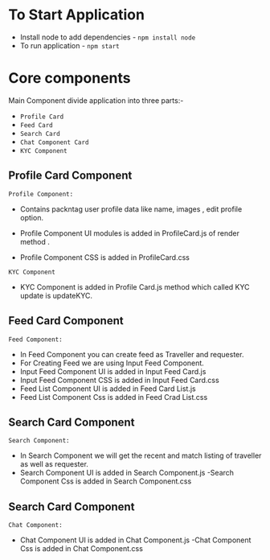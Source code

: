 <!--
# Copyright (C) 2018 PackNTag.
# All rights reserved. This program and the accompanying materials
# are made available under the terms of the PackNTag Public License 1.0
# which accompanies this distribution, and is available at
# Packntag
# 
#
# Contributors:
#     Abhishek Singh
-->
To Start Application
===
- Install node to add dependencies - `npm install node`
- To run application - `npm start` 

Core components
===
Main Component divide application into three parts:-
- `Profile Card`
- `Feed Card`
- `Search Card`
- `Chat Component Card`
- `KYC Component`


Profile Card Component
---

`Profile Component:`
- Contains packntag user profile data like name, images , edit profile option.

- Profile Component UI modules is added in ProfileCard.js of render method .
- Profile Component CSS is added in  ProfileCard.css

`KYC Component`
- KYC Component is added in Profile Card.js method which called KYC update is updateKYC.

Feed Card Component
---

`Feed Component: `
- In Feed Component you can create feed as  Traveller and requester.
- For Creating Feed we are using Input Feed Component.
- Input Feed Component UI is added in Input Feed Card.js
- Input Feed Component CSS is added in Input Feed Card.css
- Feed List Component UI is added in Feed Card List.js
- Feed List Component Css is added in Feed Crad List.css

Search Card Component
---

`Search Component: `
- In Search Component we will get the recent and match listing of traveller as well as requester.
- Search Component UI is added in Search Component.js
-Search Component Css is added in Search Component.css

Search Card Component
---

`Chat Component: `
- Chat Component UI is added in Chat Component.js
-Chat Component Css is added in Chat Component.css





